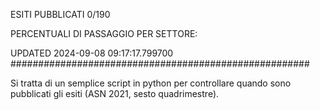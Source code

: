 ESITI PUBBLICATI 0/190 

PERCENTUALI DI PASSAGGIO PER SETTORE:

UPDATED 2024-09-08 09:17:17.799700
###################################################### 

Si tratta di un semplice script in python per controllare quando sono pubblicati gli esiti (ASN 2021, sesto quadrimestre).

